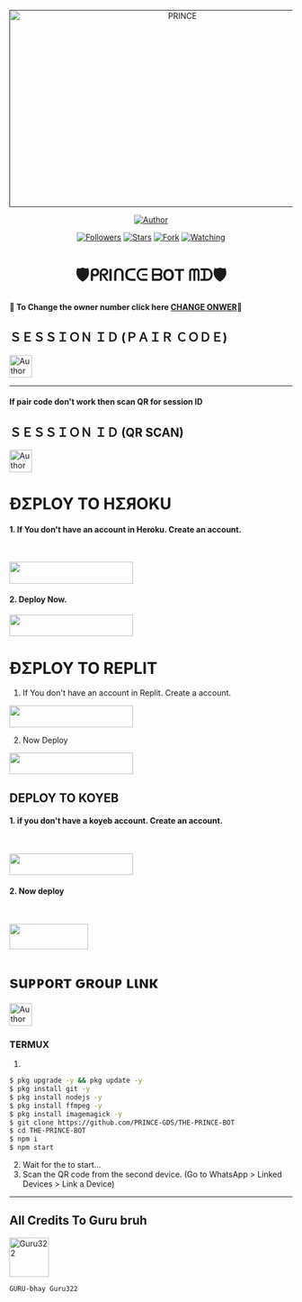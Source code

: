  <p align="center">  
  <a href="">
    <img alt="PRINCE" width="600" height="350" src="https://i.imgur.com/iI086tX.jpeg">
  </a>
</p>



<p align="center">
<a href="https://github.com/PRINCE-GDS/THE-PRINCE-BOT"><img title="Author" src="https://img.shields.io/badge/THE PRINCE BOT-black?style=for-the-badge&logo=github"></a>
<p/>

<p align="center">
<a href="https://github.com/PRINCE-GDS?tab=followers"><img title="Followers" src="https://img.shields.io/github/followers/PRINCE-GDS?label=Followers&style=social"></a>
<a href="https://github.com/PRINCE-GDS/THE-PRINCE-BOT/stargazers/"><img title="Stars" src="https://img.shields.io/github/stars/PRINCE-GDS/THE-PRINCE-BOT?&style=social"></a>
<a href="https://github.com/PRINCE-GDS/THE-PRINCE-BOT/network/members"><img title="Fork" src="https://img.shields.io/github/forks/PRINCE-GDS/THE-PRINCE-BOT?style=social"></a>
<a href="https://github.com/PRINCE-GDS/THE-PRINCE-BOT/watchers"><img title="Watching" src="https://img.shields.io/github/watchers/PRINCE-GDS/THE-PRINCE-BOT?label=Watching&style=social"></a>
</p>
 
<h1 align="center">🛡️ᑭᖇIᑎᑕᕮ ᗷOT ᗰᗪ🛡️</h1>

#### 🪩 To Change the owner number click here [CHANGE ONWER](https://github.com/PRINCE-GDS/THE-PRINCE-BOT/blob/main/plugins/main-creator.js#L7)🪩

<h2 align="left">ＳＥＳＳＩＯＮ ＩＤ (ＰＡＩＲ ＣＯＤＥ)</h2>
<p align="left">
<a href="https://replit.com/@iycwwwuaaipgfjs/Prince-PairCode?v=1"><img height= "40" title="Author" src="https://img.shields.io/badge/SESSION ID-black?style=for-the-badge&logo=replit"></a>
<p/>

****
#### If pair code don't work then scan QR for session ID


<h2 align="left">ＳＥＳＳＩＯＮ ＩＤ (QR SCAN)</h2>

<a href="https://princebotqr.onrender.com/"><img height= "40" title="Author" src="https://img.shields.io/badge/SESSION ID-black?style=for-the-badge&logo=render"></a>
<p/>


<h1 align="left">ÐΣPLOY TO HΣЯOKU</h1> 

#### 1. If You don't have an account in Heroku. Create an account.
<br>
       <p align="left"><a href="https://signup.heroku.com"> <img src="https://img.shields.io/badge/heroku%20Account-purple?style=for-the-badge&logo=heroku" width="220" height="38.45"/></a></p>

#### 2. Deploy Now.
   <p align="left"><a href="https://heroku.com/deploy?template=https://github.com/PRINCE-GDS/THE-PRINCE-BOT"> <img src="https://img.shields.io/badge/Heroku%20Deploy-purple?style=for-the-badge&logo=heroku" width="220" height="38.45"/></a></p>



<h1 align="left">ÐΣPLOY TO REPLIT</h1> 

1. If You don't have an account in Replit. Create a account.
    <br>
<p align="left"><a href="https://replit.com/signup"> <img src="https://img.shields.io/badge/replit%20Account-purple?style=for-the-badge&logo=replit" width="220" height="38.45"/></a></p>

2. Now Deploy
    <br>
<p align="left"><a href="https://repl.it/github/PRINCE-GDS/THE-PRINCE-BOT"> <img src="https://img.shields.io/badge/replit%20Deploy-purple?style=for-the-badge&logo=replit" width="220" height="38.45"/></a></p>

<h2 align="left">DEPLOY TO KOYEB</h2> 

#### 1. if you don't have a koyeb account. Create an account.
   <br>
   <p align="left"><a href="https://app.koyeb.com/auth/signup"> <img src="https://img.shields.io/badge/Koyeb account-purple?style=for-the-badge&logo=koyeb" width="220" height="38.45"/></a></p>

#### 2. Now deploy
   <br>
  <p align="left"><a href="https://app.koyeb.com/apps/deploy?type=git&repository=github.com%2FPRINCE-GDS%2FTHE-PRINCE-BOT&branch=main&nameprincegds&builder=dockerfile&env[DATABASE_URL]=&env[SESSION_ID]=your+sessionid+here&env[PREFIX]=!&env[MODE]=public&env=[autoRead]=false&env[statusview]=false&env[REMOVEBG_KEY]=your+rmbg+key&env[antidelete]=false"> <img src="https://www.koyeb.com/static/images/deploy/button.svg" width="140" height="45.45"/></a></p>


<h1 align="left">suᴘᴘoʀт ԍʀouᴘ ʟιɴκ</h1>



   <p align="left">
      <a href="https://chat.whatsapp.com/Jo5bmHMAlZpEIp75mKbwxP"><img height= "40" length= "10" title="Author" src="https://img.shields.io/badge/Support Group-25D366?style=for-the-badge&logo=whatsApp&logoColor=white"></a>
     <p/>



 


### TERMUX
1. 
```sh
$ pkg upgrade -y && pkg update -y
$ pkg install git -y
$ pkg install nodejs -y
$ pkg install ffmpeg -y
$ pkg install imagemagick -y
$ git clone https://github.com/PRINCE-GDS/THE-PRINCE-BOT
$ cd THE-PRINCE-BOT
$ npm i 
$ npm start
```
2. Wait for the to start...
3. Scan the QR code from the second device. (Go to WhatsApp > Linked Devices > Link a Device) 
---------

<h2 align="left">All Credits To Guru bruh</h2>

<a href="https://github.com/Guru322"><img src="https://github.com/Guru322.png" width="70" height="70" alt="Guru322"/></a>
  
`GURU-bhay Guru322`

